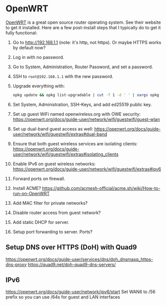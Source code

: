 # OpenWRT

[OpenWRT](https://openwrt.org/) is a great open source router operating system. See their website to get it installed. Here are a few post-install steps that I typically do to get it fully functional:

1. Go to http://192.168.1.1 (note: it's http, not https). Or maybe HTTPS works by default now?
1. Log in with no password.
1. Go to System, Administration, Router Password, and set a password.
1. SSH to `root@192.168.1.1` with the new password.
1. Upgrade everything with:
   ```bash
   opkg update && opkg list-upgradable | cut -f 1 -d ' ' | xargs opkg upgrade
   ```
1. Set System, Administration, SSH-Keys, and add ed25519 public key.
1. Set up guest WiFi named openwireless.org with OWE security: https://openwrt.org/docs/guide-user/network/wifi/guestwifi/guest-wlan
1. Set up dual-band guest access as well: https://openwrt.org/docs/guide-user/network/wifi/guestwifi/extras#dual-band
1. Ensure that both guest wireless services are isolating clients: https://openwrt.org/docs/guide-user/network/wifi/guestwifi/extras#isolating_clients
1. Enable IPv6 on guest wireless networks: https://openwrt.org/docs/guide-user/network/wifi/guestwifi/extras#ipv6
1. Forward ports on firewall.









1. Install ACME? https://github.com/acmesh-official/acme.sh/wiki/How-to-run-on-OpenWRT
1. Add MAC filter for private networks?
1. Disable router access from guest network?
1. Add static DHCP for server.
1. Setup port forwarding to server. Ports?

## Setup DNS over HTTPS (DoH) with Quad9

https://openwrt.org/docs/guide-user/services/dns/doh_dnsmasq_https-dns-proxy
https://quad9.net/doh-quad9-dns-servers/

## IPv6

https://openwrt.org/docs/guide-user/network/ipv6/start
Set WAN6 to /56 prefix so you can use /64s for guest and LAN interfaces




